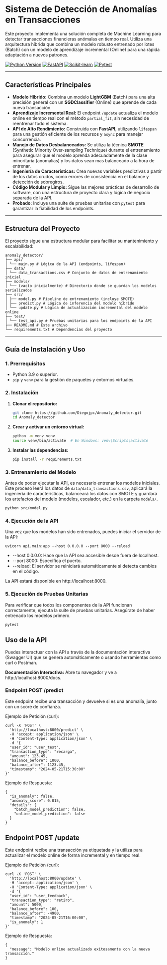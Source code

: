 # Sistema de Detección de Anomalías en Transacciones

Este proyecto implementa una solución completa de Machine Learning para detectar transacciones financieras anómalas en tiempo real. Utiliza una arquitectura híbrida que combina un modelo robusto entrenado por lotes (Batch) con un modelo de aprendizaje incremental (Online) para una rápida adaptación a nuevos patrones.

[![Python Version](https://img.shields.io/badge/python-3.9%2B-blue.svg)](https://www.python.org/)
[![FastAPI](https://img.shields.io/badge/FastAPI-0.100%2B-green.svg)](https://fastapi.tiangolo.com/)
[![Scikit-learn](https://img.shields.io/badge/scikit--learn-1.3%2B-orange.svg)](https://scikit-learn.org/)
[![Pytest](https://img.shields.io/badge/tested%20with-pytest-red.svg)](https://docs.pytest.org/en/latest/)

---

## Características Principales

-   **Modelo Híbrido:** Combina un modelo **LightGBM** (Batch) para una alta precisión general con un **SGDClassifier** (Online) que aprende de cada nueva transacción.
-   **Aprendizaje Incremental Real:** El endpoint `/update` actualiza el modelo online en tiempo real con el método `partial_fit`, sin necesidad de reentrenar todo el sistema.
-   **API de Alto Rendimiento:** Construida con **FastAPI**, utilizando `lifespan` para una gestión eficiente de los recursos y `async` para manejar concurrencia.
-   **Manejo de Datos Desbalanceados:** Se utiliza la técnica **SMOTE** (Synthetic Minority Over-sampling Technique) durante el entrenamiento para asegurar que el modelo aprenda adecuadamente de la clase minoritaria (anomalías) y los datos sean mas balanceado a la hora de entrenar.
-   **Ingeniería de Características:** Crea nuevas variables predictivas a partir de los datos crudos, como errores de consistencia en el balance y detección de sobregiros.
-   **Código Modular y Limpio:** Sigue las mejores prácticas de desarrollo de software, con una estructura de proyecto clara y lógica de negocio separada de la API.
-   **Probado:** Incluye una suite de pruebas unitarias con `pytest` para garantizar la fiabilidad de los endpoints.

---

## Estructura del Proyecto

El proyecto sigue una estructura modular para facilitar su mantenimiento y escalabilidad:

```
anomaly_detector/
├── api/
│ └── main.py # Lógica de la API (endpoints, lifespan)
├── data/
│ └── data_transactions.csv # Conjunto de datos de entrenamiento inicial
├── models/
│ └── (vacío inicialmente) # Directorio donde se guardan los modelos serializados
├── src/
│ ├── model.py # Pipeline de entrenamiento (incluye SMOTE)
│ ├── predict.py # Lógica de inferencia del modelo híbrido
│ └── update.py # Lógica de actualización incremental del modelo online
├── test/
│ └── test_api.py # Pruebas unitarias para los endpoints de la API
├── README.md # Este archivo
└── requirements.txt # Dependencias del proyecto
```

---

## Guía de Instalación y Uso

### 1. Prerrequisitos

-   Python 3.9 o superior.
-   `pip` y `venv` para la gestión de paquetes y entornos virtuales.

### 2. Instalación

1.  **Clonar el repositorio:**
    ```bash
    git clone https://github.com/Diegojpc/Anomaly_detector.git
    cd Anomaly_detector
    ```

2.  **Crear y activar un entorno virtual:**
    ```bash
    python -m venv venv
    source venv/bin/activate  # En Windows: venv\Scripts\activate
    ```

3.  **Instalar las dependencias:**
    ```bash
    pip install -r requirements.txt
    ```

### 3. Entrenamiento del Modelo

Antes de poder ejecutar la API, es necesario entrenar los modelos iniciales. Este proceso leerá los datos de `data/data_transactions.csv`, aplicará la ingeniería de características, balanceará los datos con SMOTE y guardará los artefactos del modelo (modelos, escalador, etc.) en la carpeta `models/`.

```bash
python src/model.py
```

### 4. Ejecución de la API

Una vez que los modelos han sido entrenados, puedes iniciar el servidor de la API:

```
uvicorn api.main:app --host 0.0.0.0 --port 8000 --reload
```

- --host 0.0.0.0: Hace que la API sea accesible desde fuera de localhost.
- --port 8000: Especifica el puerto.
- --reload: El servidor se reiniciará automáticamente si detecta cambios en el código.

La API estará disponible en http://localhost:8000.

### 5. Ejecución de Pruebas Unitarias

Para verificar que todos los componentes de la API funcionan correctamente, ejecuta la suite de pruebas unitarias. Asegúrate de haber entrenado los modelos primero.

```
pytest
```

## Uso de la API

Puedes interactuar con la API a través de la documentación interactiva (Swagger UI) que se genera automáticamente o usando herramientas como curl o Postman.

**Documentación Interactiva:** Abre tu navegador y ve a http://localhost:8000/docs.

### Endpoint POST /predict

Este endpoint recibe una transacción y devuelve si es una anomalía, junto con un score de confianza.

Ejemplo de Petición (curl):

```
curl -X 'POST' \
  'http://localhost:8000/predict' \
  -H 'accept: application/json' \
  -H 'Content-Type: application/json' \
  -d '{
  "user_id": "user_test",
  "transaction_type": "recarga",
  "amount": 123.45,
  "balance_before": 1000,
  "balance_after": 1123.45,
  "timestamp": "2024-05-21T15:30:00"
}'
```

Ejemplo de Respuesta:

```
{
  "is_anomaly": false,
  "anomaly_score": 0.015,
  "details": {
    "batch_model_prediction": false,
    "online_model_prediction": false
  }
}
```

##  Endpoint POST /update

Este endpoint recibe una transacción ya etiquetada y la utiliza para actualizar el modelo online de forma incremental y en tiempo real.

Ejemplo de Petición (curl):

```
curl -X 'POST' \
  'http://localhost:8000/update' \
  -H 'accept: application/json' \
  -H 'Content-Type: application/json' \
  -d '{
  "user_id": "user_feedback",
  "transaction_type": "retiro",
  "amount": 5000,
  "balance_before": 100,
  "balance_after": -4900,
  "timestamp": "2024-05-21T16:00:00",
  "is_anomaly": 1
}'
```

Ejemplo de Respuesta:

```
{
  "message": "Modelo online actualizado exitosamente con la nueva transacción."
}
```